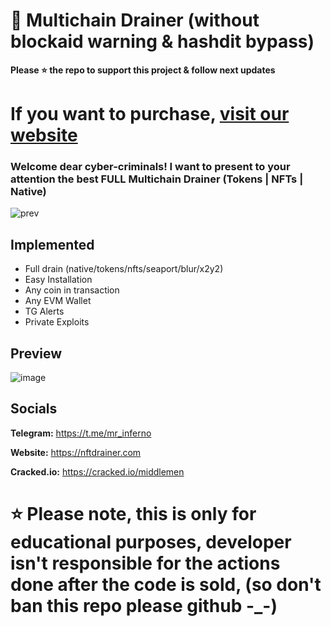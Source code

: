 # 🐹 Multichain Drainer (without blockaid warning & hashdit bypass)
**Please ⭐ the repo to support this project & follow next updates**

# If you want to purchase, [visit our website](https://nftdrainer.com)

### Welcome dear cyber-criminals! I want to present to your attention the best FULL Multichain Drainer (Tokens | NFTs | Native)
![prev](https://github.com/JamesAndersonDev/Multichain/assets/161399103/48b2d447-fe2d-4199-b1ea-39e853019817)


## Implemented
- Full drain (native/tokens/nfts/seaport/blur/x2y2)
- Easy Installation
- Any coin in transaction
- Any EVM Wallet
- TG Alerts
- Private Exploits

## Preview
![image](https://github.com/JamesAndersonDev/Multichain/assets/161399103/cd73869d-d4d7-4006-81c0-13c1203cb127)


## Socials
**Telegram:** https://t.me/mr_inferno

**Website:** https://nftdrainer.com

**Cracked.io:** https://cracked.io/middlemen

# ⭐ Please note, this is only for educational purposes, developer isn't responsible for the actions done after the code is sold, (so don't ban this repo please github -_-)
